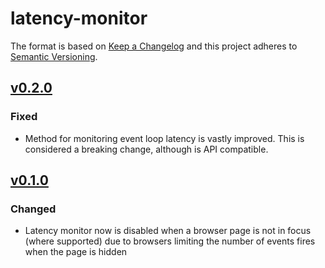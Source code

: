 # latency-monitor
The format is based on [Keep a Changelog](http://keepachangelog.com/)
and this project adheres to [Semantic Versioning](http://semver.org/).

## [v0.2.0](https://github.com/mlucool/latency-monitor/compare/v0.1.0...v0.2.0)
### Fixed
- Method for monitoring event loop latency is vastly improved. This is considered a breaking change, although is
API compatible.

## [v0.1.0](https://github.com/mlucool/latency-monitor/compare/v0.0.1...v0.1.0)
### Changed
- Latency monitor now is disabled when a browser page is not in focus (where supported) due to 
browsers limiting the number of events fires when the page is hidden
